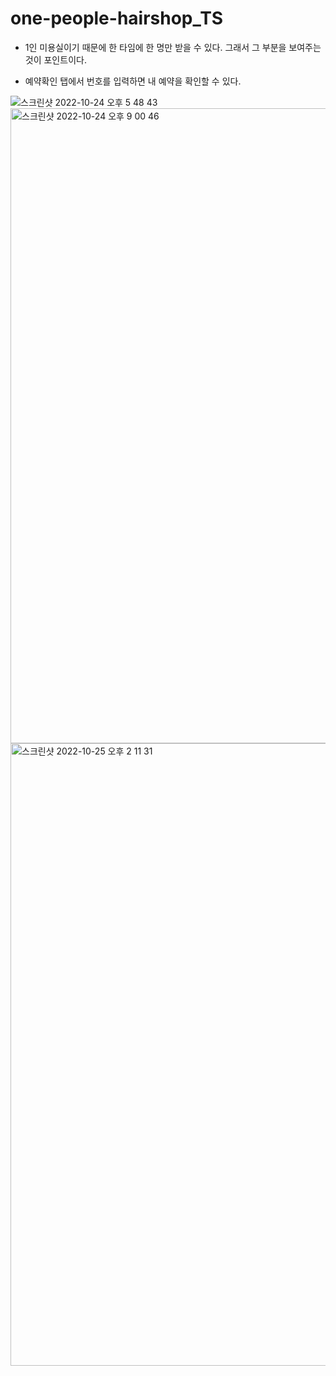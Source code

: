 # one-people-hairshop_TS
- 1인 미용실이기 때문에 한 타임에 한 명만 받을 수 있다.
그래서 그 부분을 보여주는 것이 포인트이다.

- 예약확인 탭에서 번호를 입력하면 내 예약을 확인할 수 있다.

![스크린샷 2022-10-24 오후 5 48 43](https://user-images.githubusercontent.com/78889402/197524338-82c2af2a-c820-40b5-8585-c040e8c71ba1.png)
<img width="1016" alt="스크린샷 2022-10-24 오후 9 00 46" src="https://user-images.githubusercontent.com/78889402/197524347-15b23279-dc2e-4e9f-8eb1-d2ed3a74bdc9.png">
<img width="996" alt="스크린샷 2022-10-25 오후 2 11 31" src="https://user-images.githubusercontent.com/78889402/197688244-4bbc2a9d-cf09-4b8d-b1b3-fb5eb0f75dc3.png">
